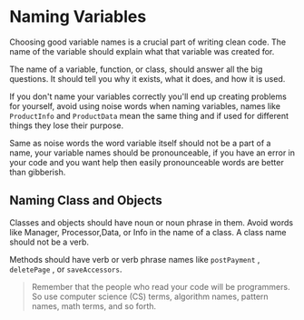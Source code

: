 # Naming Variables
Choosing good variable names is a crucial part of writing clean code. The name of the variable should explain what that variable was created for.

The name of a variable, function, or class, should answer all the big questions. It should tell you why it exists, what it does, and how it is used. 

If you don't name your variables correctly you'll end up creating problems for yourself, avoid using noise words when naming variables, names like `ProductInfo` and `ProductData` mean the same thing and if used for different things they lose their purpose. 

Same as noise words the word variable itself should not be a part of a name, your variable names should be pronounceable, if you have an error in your code and you want help then easily pronounceable words are better than gibberish.

## Naming Class and Objects
Classes and objects should have noun or noun phrase in them. Avoid words like Manager, Processor,Data, or Info in the name of a class. A class name should not be a verb.

Methods should have verb or verb phrase names like `postPayment` , `deletePage` , or `saveAccessors`.

> Remember that the people who read your code will be programmers. So use computer science (CS) terms, algorithm names, pattern names, math terms, and so forth.